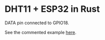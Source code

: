 # DHT11 + ESP32 in Rust

DATA pin connected to GPIO18.

See the commented example [here](https://github.com/uh-kay/dht11/blob/master/src/main.rs).
